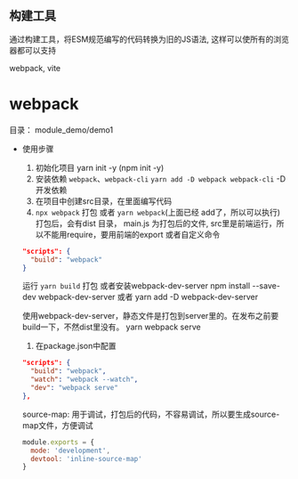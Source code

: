## 构建工具

通过构建工具，将ESM规范编写的代码转换为旧的JS语法, 这样可以使所有的浏览器都可以支持

webpack, vite

# webpack
目录： module_demo/demo1
* 使用步骤
  1. 初始化项目 yarn init -y   (npm init -y)
  2. 安装依赖 `webpack`、`webpack-cli`  `yarn add -D webpack webpack-cli`  -D 开发依赖
  3. 在项目中创建src目录，在里面编写代码
  4. `npx webpack`  打包 或者 `yarn webpack`(上面已经 add了，所以可以执行)  打包后，会有dist 目录， main.js 为打包后的文件, src里是前端运行，所以不能用require，要用前端的export
  或者自定义命令
  ```json
  "scripts": {
    "build": "webpack"
  }
  ```
  运行 `yarn build`  打包
  或者安装webpack-dev-server
  npm install --save-dev webpack-dev-server 或者 yarn add -D webpack-dev-server

  使用webpack-dev-server，静态文件是打包到server里的。在发布之前要 build一下，不然dist里没有。
  yarn webpack serve
  1. 在package.json中配置
  ```json
  "scripts": {
    "build": "webpack",
    "watch": "webpack --watch",
    "dev": "webpack serve"
  },

  ``` 

  source-map: 用于调试，打包后的代码，不容易调试，所以要生成source-map文件，方便调试
  ```js
  module.exports = {
    mode: 'development',
    devtool: 'inline-source-map'
  }
  ```